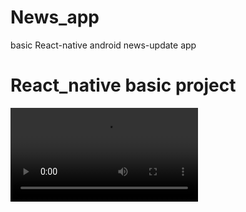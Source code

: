 # News_app
basic React-native android news-update app

<h1>React_native basic project</h1>


<video controls loop>
  <source src="/video/news.mp4" type="video/mp4">
  <source src="/video/news.ogg" type="video/ogg">
  
</video>
